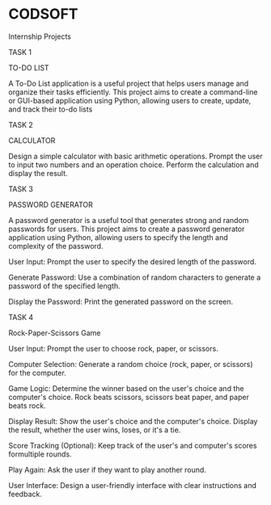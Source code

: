 # CODSOFT
Internship Projects

TASK 1

TO-DO LIST

A To-Do List application is a useful project that helps users manage and organize their tasks efficiently. This project aims to create a command-line or GUI-based application using Python, allowing users to create, update, and track their to-do lists

TASK 2

CALCULATOR

Design a simple calculator with basic arithmetic operations. Prompt the user to input two numbers and an operation choice. Perform the calculation and display the result.

TASK 3

PASSWORD GENERATOR

A password generator is a useful tool that generates strong and random passwords for users. This project aims to create a password generator application using Python, allowing users to specify the length and complexity of the password.

User Input: Prompt the user to specify the desired length of the password.

Generate Password: Use a combination of random characters to generate a password of the specified length.

Display the Password: Print the generated password on the screen.

TASK 4

Rock-Paper-Scissors Game

User Input: Prompt the user to choose rock, paper, or scissors.

Computer Selection: Generate a random choice (rock, paper, or scissors) for the computer.

Game Logic: Determine the winner based on the user's choice and the computer's choice. Rock beats scissors, scissors beat paper, and paper beats rock.

Display Result: Show the user's choice and the computer's choice. Display the result, whether the user wins, loses, or it's a tie.

Score Tracking (Optional): Keep track of the user's and computer's scores formultiple rounds.

Play Again: Ask the user if they want to play another round.

User Interface: Design a user-friendly interface with clear instructions and feedback.
